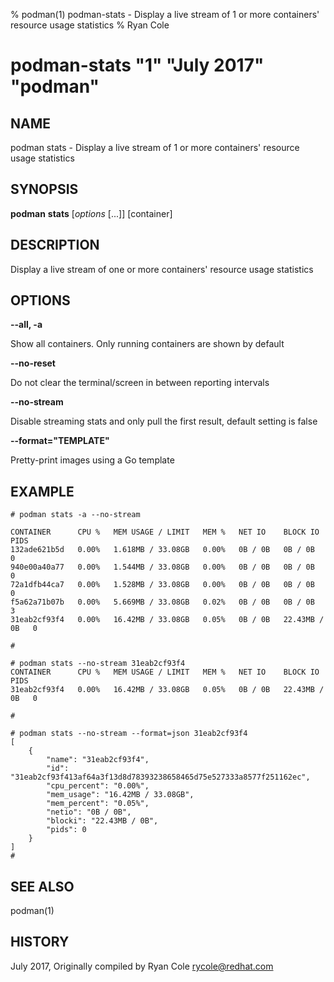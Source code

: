 % podman(1) podman-stats - Display a live stream of 1 or more containers' resource usage statistics
% Ryan Cole
# podman-stats "1" "July 2017" "podman"

## NAME
podman stats - Display a live stream of 1 or more containers' resource usage statistics

## SYNOPSIS
**podman** **stats** [*options* [...]] [container]

## DESCRIPTION
Display a live stream of one or more containers' resource usage statistics

## OPTIONS

**--all, -a**

Show all containers.  Only running containers are shown by default

**--no-reset**

Do not clear the terminal/screen in between reporting intervals

**--no-stream**

Disable streaming stats and only pull the first result, default setting is false

**--format="TEMPLATE"**

Pretty-print images using a Go template


## EXAMPLE

```
# podman stats -a --no-stream

CONTAINER      CPU %   MEM USAGE / LIMIT   MEM %   NET IO    BLOCK IO       PIDS
132ade621b5d   0.00%   1.618MB / 33.08GB   0.00%   0B / 0B   0B / 0B        0
940e00a40a77   0.00%   1.544MB / 33.08GB   0.00%   0B / 0B   0B / 0B        0
72a1dfb44ca7   0.00%   1.528MB / 33.08GB   0.00%   0B / 0B   0B / 0B        0
f5a62a71b07b   0.00%   5.669MB / 33.08GB   0.02%   0B / 0B   0B / 0B        3
31eab2cf93f4   0.00%   16.42MB / 33.08GB   0.05%   0B / 0B   22.43MB / 0B   0

#
```

```
# podman stats --no-stream 31eab2cf93f4
CONTAINER      CPU %   MEM USAGE / LIMIT   MEM %   NET IO    BLOCK IO       PIDS
31eab2cf93f4   0.00%   16.42MB / 33.08GB   0.05%   0B / 0B   22.43MB / 0B   0

#
```
```
# podman stats --no-stream --format=json 31eab2cf93f4
[
    {
        "name": "31eab2cf93f4",
        "id": "31eab2cf93f413af64a3f13d8d78393238658465d75e527333a8577f251162ec",
        "cpu_percent": "0.00%",
        "mem_usage": "16.42MB / 33.08GB",
        "mem_percent": "0.05%",
        "netio": "0B / 0B",
        "blocki": "22.43MB / 0B",
        "pids": 0
    }
]
#
```


## SEE ALSO
podman(1)

## HISTORY
July 2017, Originally compiled by Ryan Cole <rycole@redhat.com>
